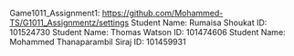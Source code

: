 Game1011_Assignment1: https://github.com/Mohammed-TS/G1011_Assignmentz/settings
Student Name: Rumaisa Shoukat ID: 101524730
Student Name: Thomas Watson ID: 101474606
Student Name: Mohammed Thanaparambil Siraj ID: 101459931 
